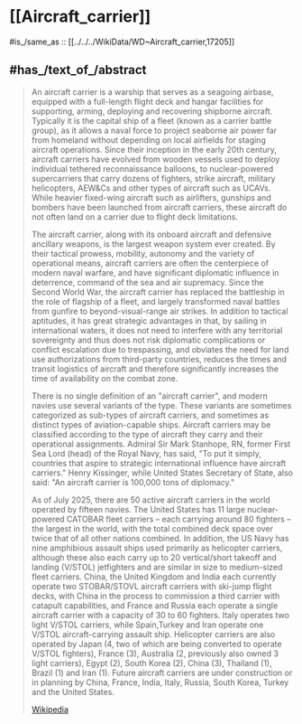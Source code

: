 ﻿---
Baidu_Tieba_name: 航空母舰
Commons_category: "Aircraft carriers"
described_by_source: '[[_Standards/WikiData/WD~Armenian_Soviet_Encyclopedia,_vol._1,123560817]]'
designed_to_carry: '[[_Standards/WikiData/WD~military_aircraft,216916]]'
exact_match: "http://wordnet-rdf.princeton.edu/wn30/02687172-n"
has_id_wikidata: Q17205
has_list: '[[_Standards/WikiData/WD~list_of_aircraft_carriers,1646209]]'
history_of_topic: '[[_Standards/WikiData/WD~history_of_the_aircraft_carrier,632301]]'
image: "http://commons.wikimedia.org/wiki/Special:FilePath/USS%20John%20C.%20Stennis%20%28CVN-74%29%20and%20HMS%20Illustrious%20%28R%2006%29%20in%20the%20Persian%20Gulf%20on%20April%209%2C%201998.jpg"
instance_of: '[[_Standards/WikiData/WD~ship_type,2235308]]'
MIL_STD_2525_Symbol_Identification_Code: 10013000001201000000
Nomenclature_for_Museum_Cataloging: 12785
P8189: 987007294599005171
said_to_be_the_same_as: '[[_Standards/WikiData/WD~aviamatka,4055792]]'
subclass_of:
- '[[_Standards/WikiData/WD~warship,2031121]]'
- '[[_Standards/WikiData/WD~aviation_vessel,106070281]]'
- '[[_Standards/WikiData/WD~ship,11446]]'
UNSPSC_Code: 25111702
U_S_National_Archives_Identifier: 10638244
---

# [[Aircraft_carrier]] 

#is_/same_as :: [[../../../WikiData/WD~Aircraft_carrier,17205]] 

## #has_/text_of_/abstract 

> An aircraft carrier is a warship that serves as a seagoing airbase, equipped with a full-length flight deck and hangar facilities for supporting, arming, deploying and recovering shipborne aircraft. Typically it is the capital ship of a fleet (known as a carrier battle group), as it allows a naval force to project seaborne air power far from homeland without depending on local airfields for staging aircraft operations. Since their inception in the early 20th century, aircraft carriers have evolved from wooden vessels used to deploy individual tethered reconnaissance balloons, to nuclear-powered supercarriers that carry dozens of fighters, strike aircraft, military helicopters, AEW&Cs and other types of aircraft such as UCAVs. While heavier fixed-wing aircraft such as airlifters, gunships and bombers have been launched from aircraft carriers, these aircraft do not often land on a carrier due to flight deck limitations.
>
> The aircraft carrier, along with its onboard aircraft and defensive ancillary weapons, is the largest weapon system ever created. By their tactical prowess, mobility, autonomy and the variety of operational means, aircraft carriers are often the centerpiece of modern naval warfare, and have significant diplomatic influence in deterrence, command of the sea and air supremacy. Since the Second World War, the aircraft carrier has replaced the battleship in the role of flagship of a fleet, and largely transformed naval battles from gunfire to beyond-visual-range air strikes. In addition to tactical aptitudes, it has great strategic advantages in that, by sailing in international waters, it does not need to interfere with any territorial sovereignty and thus does not risk diplomatic complications or conflict escalation due to trespassing, and obviates the need for land use authorizations from third-party countries, reduces the times and transit logistics of aircraft and therefore significantly increases the time of availability on the combat zone.
>
> 
>
> There is no single definition of an "aircraft carrier", and modern navies use several variants of the type. These variants are sometimes categorized as sub-types of aircraft carriers, and sometimes as distinct types of aviation-capable ships. Aircraft carriers may be classified according to the type of aircraft they carry and their operational assignments. Admiral Sir Mark Stanhope, RN, former First Sea Lord (head) of the Royal Navy, has said, "To put it simply, countries that aspire to strategic international influence have aircraft carriers." Henry Kissinger, while United States Secretary of State, also said: "An aircraft carrier is 100,000 tons of diplomacy."
>
> As of July 2025, there are 50 active aircraft carriers in the world operated by fifteen navies. The United States has 11 large nuclear-powered CATOBAR fleet carriers – each carrying around 80 fighters – the largest in the world, with the total combined deck space over twice that of all other nations combined. In addition, the US Navy has nine amphibious assault ships used primarily as helicopter carriers, although these also each carry up to 20 vertical/short takeoff and landing (V/STOL) jetfighters and are similar in size to medium-sized fleet carriers. China, the United Kingdom and India each currently operate two STOBAR/STOVL aircraft carriers with ski-jump flight decks, with China in the process to commission a third carrier with catapult capabilities, and France and Russia each operate a single aircraft carrier with a capacity of 30 to 60 fighters. Italy operates two light V/STOL carriers, while Spain,Turkey and Iran operate one V/STOL aircraft-carrying assault ship. Helicopter carriers are also operated by Japan (4, two of which are being converted to operate V/STOL fighters), France (3), Australia (2, previously also owned 3 light carriers), Egypt (2), South Korea (2), China (3), Thailand (1), Brazil (1) and Iran (1). Future aircraft carriers are under construction or in planning by China, France, India, Italy, Russia, South Korea, Turkey and the United States.
>
> [Wikipedia](https://en.wikipedia.org/wiki/Aircraft%20carrier) 



